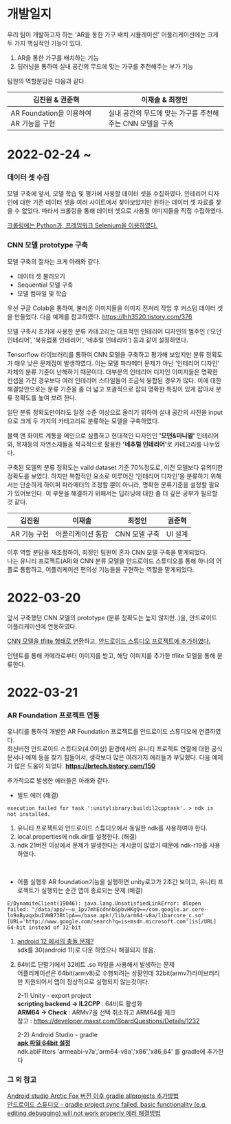 # 개발일지
우리 팀이 개발하고자 하는 'AR을 동한 가구 배치 시뮬레이션' 어플리케이션에는 크게 두 가지 핵심적인 기능이 있다.

1. AR을 통한 가구를 배치하는 기능
2. 딥러닝을 통하여 실내 공간의 무드에 맞는 가구를 추천해주는 부가 기능

팀원의 역할분담은 다음과 같다.

|김진원 & 권준혁|이재솔 & 최정인|
|---|---|
|AR Foundation을 이용하여 AR 기능을 구현|실내 공간의 무드에 맞는 가구를 추천해주는 CNN 모델을 구축|

# 2022-02-24 ~
### 데이터 셋 수집

모델 구축에 앞서, 모델 학습 및 평가에 사용할 데이터 셋을 수집하였다. 인테리어 디자인에 대한 기존 데이터 셋을 여러 사이트에서 찾아보았지만 원하는 데이터 셋 자료를 찾을 수 없었다. 따라서 크롤링을 통해 데이터 셋으로 사용될 이미지들을 직접 수집하였다.

<a href="https://www.youtube.com/watch?v=1b7pXC1-IbE">크롤링에는 Python과, 프레임워크 Selenium을 이용하였다.</a>
 
### CNN 모델 prototype 구축

  모델 구축의 절차는 크게 아래와 같다.

  - 데이터 셋 불러오기
  - Sequential 모델 구축
  - 모델 컴파일 및 학습

  우선 구글 Colab을 통하여, 불러온 이미지들을 이미지 전처리 작업 후 커스텀 데이터 셋을 만들었다.
  다음 예제를 참고하였다. https://lhh3520.tistory.com/376

  모델 구축시 초기에 사용한 분류 카테고리는 대표적인 인테리어 디자인의 범주인 (‘모던 인테리어’, ‘북유럽풍 인테리어’, ‘네추럴 인테리어’) 등과 같이 설정하였다.

  Tensorflow 라이브러리를 통하여 CNN 모델을 구축하고 평가해 보았지만 분류 정확도가 매우 낮은 문제점이 발생하였다. 이는 모델 파라메터 문제가 아닌 '인테리어 디자인' 자체의 분류 기준이 난해하기 때문이다. 대부분의 인테리어 디자인 이미지들은 명확한 컨셉을 가진 경우보다 여러 인테리어 스타일들이 조금씩 융합된 경우가 많다. 이에 대한 해결방안으로는 분류 기준을 좀 더 넓고 포괄적으로 잡되 명확한 특징이 있게 잡아서 분류 정확도를 높여 보려 한다.

  일단 분류 정확도만이라도 일정 수준 이상으로 올리기 위하여 실내 공간의 사진을 input으로 크게 두 가지의 카테고리로 분류하는 모델을 구축하였다.
  
  블랙 앤 화이트 계통을 메인으로 심플하고 현대적인 디자인인 <b>'모던&미니멀'</b> 인테리어와, 목재등의 자연소재들을 적극적으로 활용한 <b>'네추럴 인테리어'</b>로 카테고리를 나누었다.

  구축된 모델의 분류 정확도는 vaild dataset 기준 70%정도로, 이전 모델보다 유의미한 정확도를 보였다. 하지만 복합적인 요소로 이루어진 '인테리어 디자인'을 분류하기 위해서는 단순하게 하이퍼 파라메터의 조정할 뿐이 아니라, 명확한 분류기준을 설정할 필요가 있어보인다. 이 부분을 해결하기 위해서는 딥러닝에 대한 좀 더 깊은 공부가 필요할 것 같다.
<br>

|김진원|이재솔|최정인|권준혁|
|---|---|---|---|
|AR 기능 구현|어플리케이션 통합|CNN 모델 구축|UI 설계|

이후 역할 분담을 재조정하여, 최정인 팀원이 혼자 CNN 모델 구축을 맡게되었다.<br>
나는 유니티 프로젝트(AR)와 CNN 분류 모델을 안드로이드 스튜디오를 통해 하나의 어플로 통합하고, 어플리케이션 편의성 기능들을 구현하는 역할을 맡게되었다.



# 2022-03-20
앞서 구축했던 CNN 모델의 prototype (분류 정확도는 높지 않지만..)을, 안드로이드 어플리케이션에 연동하였다.

<a href="https://cppmagister.tistory.com/5">CNN 모델을 tflite 형태로 변환</a>하고, <a href="https://www.youtube.com/watch?v=jhGm4KDafKU">안드로이드 스튜디오 프로젝트에 추가하였다.</a>

인텐트를 통해 카메라로부터 이미지를 받고, 해당 이미지를 추가한 tflite 모델을 통해 분류한다.


# 2022-03-21
### AR Foundation 프로젝트 연동
유니티를 통하여 개발한 AR Foundation 프로젝트를 안드로이드 스튜디오에 연결하였다.<br>
최신버전 안드로이드 스튜디오(4.0이상) 환경에서의 유니티 프로젝트 연결에 대한 공식문서나 예제 등을 찾기 힘들어서, 생각보다 많은 여러가지 에러들과 부딪혔다. 다음 예제가 많은 도움이 되었다. <b>https://brtech.tistory.com/150</b>

추가적으로 발생한 에러들은 아래와 같다.

- 빌드 에러 (해결)

```
execution failed for task ':unitylibrary:buildil2cpptask'. > ndk is not installed.
```

1) 유니티 프로젝트와 안드로이드 스튜디오에서 동일한 ndk를 사용하여야 한다.
2) local.properties에 ndk.dir를 설정한다. (해결)
3) ndk 21버전 이상에서 문제가 발생한다는 게시글이 많았기 때문에 ndk-r19를 사용하였다.

<br>

- 어플 실행후 AR foundation기능을 실행하면 unity로고가 2초간 보이고, 유니티 프로젝트가 실행되는 순간 앱이 종료되는 문제 (해결)

```
E/DynamiteClient(19046): java.lang.UnsatisfiedLinkError: dlopen failed: "/data/app/~~u_1pv7mhEcdnnbSpbvHKgQ==/com.google.ar.core-ln9aByaqxbuIVWB73BtlpA==/base.apk!/lib/arm64-v8a/libarcore_c.so" [URL='http://www.google.com/search?q=is+msdn.microsoft.com']is[/URL] 64-bit instead of 32-bit
```

1) <a href="https://forum.unity.com/threads/android-12-crash-on-startup.1230936/">android 12 에서의 충돌 문제?</a><br>
sdk를 30(android 11)로 다운 하였으나 해결되지 않음.

2) 64비트 단말기에서 32비트 .so 파일을 사용해서 발생하는 문제<br>
어플리케이션은 64bit(armv8)로 수행되려는 상황인데 32bit(armv7)라이브러리만 지원되어서 앱이 정상적으로 실행되지 않는것이다.

    2-1) Unity - export project<br>
	  <b>scripting backend -> IL2CPP</b> : 64비트 활성화<br>
	  <b>ARM64 -> Check</b> : ARMv7을 선택 취소하고 ARM64를 체크<br>
    참고 : https://developer.maxst.com/BoardQuestions/Details/1232

    2-2) Android Studio - gradle<br>
    <b><a href="https://blog.naver.com/PostView.nhn?blogId=jogilsang&logNo=221605475532&categoryNo=0&parentCategoryNo=0&viewDate=&currentPage=1&postListTopCurrentPage=1&from=postView">apk 파일 64bit 설정</a></b><br>
    ndk.abiFilters 'armeabi-v7a','arm64-v8a','x86','x86_64' 를 gradle에 추가한다


### 그 외 참고
<a href="https://ideajini.tistory.com/15">Android studio Arctic Fox 버전 이후 gradle allprojects 추가방법</a><br>
<a href="https://kadosholy.tistory.com/24">안드로이드 스튜디오 - gradle project sync failed. basic functionality (e.g. editing debugging) will not work properly 에러 해결방법</a>
